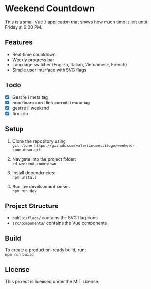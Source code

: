 # Weekend Countdown

This is a small Vue 3 application that shows how much time is left until Friday at 6:00 PM.

## Features
- Real-time countdown
- Weekly progress bar
- Language switcher (English, Italian, Vietnamese, French)
- Simple user interface with SVG flags

## Todo
- [x] Gestire i meta tag
- [x] modificare con i link corretti i meta tag
- [x] gestire il weekend
- [x] firmarlo

## Setup
1. Clone the repository using:  
   `git clone https://github.com/valentinomettifogo/weekend-countdown.git`

2. Navigate into the project folder:  
   `cd weekend-countdown`

3. Install dependencies:  
   `npm install`

4. Run the development server:  
   `npm run dev`

## Project Structure
- `public/flags/` contains the SVG flag icons  
- `src/components/` contains the Vue components

## Build
To create a production-ready build, run:  
`npm run build`

## License
This project is licensed under the MIT License.
